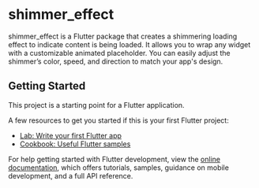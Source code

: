 # shimmer_effect

shimmer_effect is a Flutter package that creates a shimmering loading effect to indicate content is being loaded. It allows you to wrap any widget with a customizable animated placeholder. You can easily adjust the shimmer’s color, speed, and direction to match your app's design.

## Getting Started

This project is a starting point for a Flutter application.

A few resources to get you started if this is your first Flutter project:

- [Lab: Write your first Flutter app](https://docs.flutter.dev/get-started/codelab)
- [Cookbook: Useful Flutter samples](https://docs.flutter.dev/cookbook)

For help getting started with Flutter development, view the
[online documentation](https://docs.flutter.dev/), which offers tutorials,
samples, guidance on mobile development, and a full API reference.
